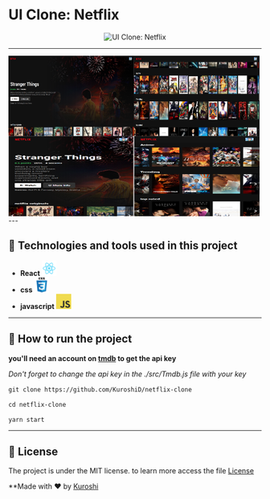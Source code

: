 # UI Clone: Netflix
<p align="center">
    <img src="https://i.imgur.com/NxZd0C5.png" alt="UI Clone: Netflix" title="UI Clone: Netflix">
</p>

---
<img align="left" src="https://github.com/KuroshiD/netflix-clone/blob/main/src/images/pc1.png" width="250px" height="160px">
<img align="left" src="https://github.com/KuroshiD/netflix-clone/blob/main/src/images/pc2.png" width="250px" height="160px">
<br />
<img align="left" src="https://github.com/KuroshiD/netflix-clone/blob/main/src/images/mobile1.png" width="250px" height="160px">
<img align="left" src="https://github.com/KuroshiD/netflix-clone/blob/main/src/images/mobile2.png" width="250px" height="160px">
<br />
---

## 🚀 Technologies and tools used in this project
- **React <img height="30" src="https://raw.githubusercontent.com/github/explore/80688e429a7d4ef2fca1e82350fe8e3517d3494d/topics/react/react.png" />**
- **css <img height="30" src="https://raw.githubusercontent.com/github/explore/80688e429a7d4ef2fca1e82350fe8e3517d3494d/topics/css/css.png" />**
- **javascript <img height="30" src="https://raw.githubusercontent.com/github/explore/80688e429a7d4ef2fca1e82350fe8e3517d3494d/topics/javascript/javascript.png" />**

---

## 🔧 How to run the project

**you'll need an account on <a href="https://www.themoviedb.org/">tmdb</a> to get the api key**

*Don't forget to change the api key in the ./src/Tmdb.js file with your key*

```
git clone https://github.com/KuroshiD/netflix-clone
```
```
cd netflix-clone
```

```
yarn start
```

---

## 📝 License
The project is under the MIT license. to learn more access the file [License](https://github.com/KuroshiD/netflix-clone/blob/main/LICENSE)

**Made with ❤️ by [Kuroshi](https://github.com/KuroshiD)
